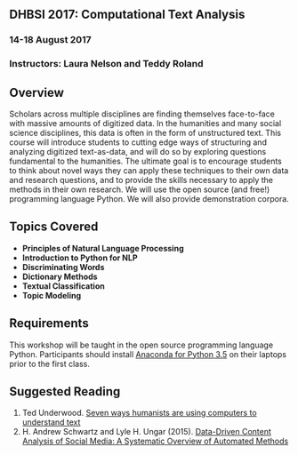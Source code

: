 ## DHBSI 2017: Computational Text Analysis
### 14-18 August 2017
### Instructors: Laura Nelson and Teddy Roland	

## Overview
Scholars across multiple disciplines are finding themselves face-to-face with massive amounts of digitized data. In the humanities and many social science disciplines, this data is often in the form of unstructured text. This course will introduce students to cutting edge ways of structuring and analyzing digitized text-as-data, and will do so by exploring questions fundamental to the humanities. The ultimate goal is to encourage students to think about novel ways they can apply these techniques to their own data and research questions, and to provide the skills necessary to apply the methods in their own research. We will use the open source (and free!) programming language Python. We will also provide demonstration corpora.

## Topics Covered

- **Principles of Natural Language Processing**
- **Introduction to Python for NLP**
- **Discriminating Words**
- **Dictionary Methods**
- **Textual Classification**
- **Topic Modeling**

## Requirements

This workshop will be taught in the open source programming language Python. Participants should install [Anaconda for Python 3.5](https://www.continuum.io/downloads]) on their laptops prior to the first class.

## Suggested Reading
1. Ted Underwood. [Seven ways humanists are using computers to understand text](https://tedunderwood.com/2015/06/04/seven-ways-humanists-are-using-computers-to-understand-text/)
2. H. Andrew Schwartz and Lyle H. Ungar (2015). [Data-Driven Content Analysis of Social Media: A Systematic Overview of Automated Methods](http://wwbp.org/papers/dataDriven2015.pdf)
